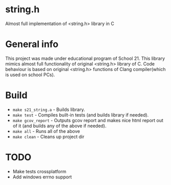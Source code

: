 # string.h
Almost full implementation of &lt;string.h> library in C
# General info
This project was made under educational program of School 21. This library mimics almost full functionality of original <string.h> library of C. 
Code behaviour is based on original <string.h> functions of Clang compiler(which is used on school PCs).
# Build
- `make s21_string.a` - Builds library.
- `make test` - Compiles built-in tests (and builds library if needed).
- `make gcov_report` - Outputs gcov report and makes nice html report out of it (and builds any of the above if needed).
- `make all` - Runs all of the above
- `make clean` - Cleans up project dir
# TODO
- Make tests crossplatform
- Add windows errno support
